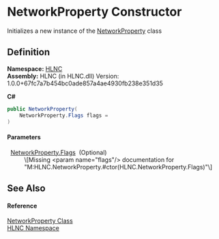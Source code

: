 # NetworkProperty Constructor


Initializes a new instance of the <a href="T_HLNC_NetworkProperty">NetworkProperty</a> class



## Definition
**Namespace:** <a href="N_HLNC">HLNC</a>  
**Assembly:** HLNC (in HLNC.dll) Version: 1.0.0+67fc7a7b454bc0ade857a4ae4930fb238e351d35

**C#**
``` C#
public NetworkProperty(
	NetworkProperty.Flags flags = 
)
```



#### Parameters
<dl><dt>  <a href="T_HLNC_NetworkProperty_Flags">NetworkProperty.Flags</a>  (Optional)</dt><dd>\[Missing &lt;param name="flags"/&gt; documentation for "M:HLNC.NetworkProperty.#ctor(HLNC.NetworkProperty.Flags)"\]</dd></dl>

## See Also


#### Reference
<a href="T_HLNC_NetworkProperty">NetworkProperty Class</a>  
<a href="N_HLNC">HLNC Namespace</a>  

